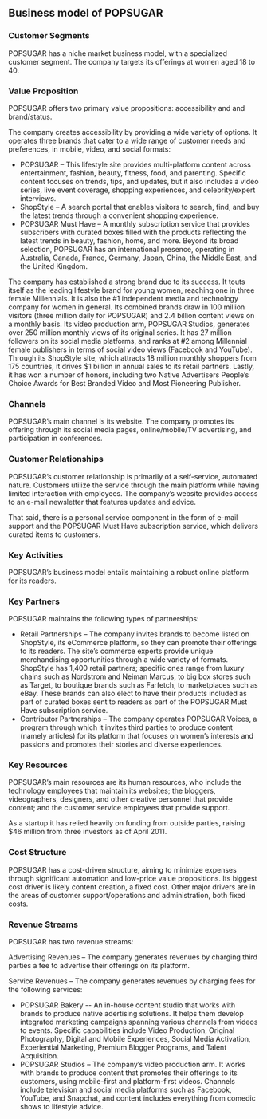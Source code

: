 Business model of POPSUGAR
--------------------------

 ### Customer Segments

 POPSUGAR has a niche market business model, with a specialized customer segment. The company targets its offerings at women aged 18 to 40.

 ### Value Proposition

 POPSUGAR offers two primary value propositions: accessibility and and brand/status.

 The company creates accessibility by providing a wide variety of options. It operates three brands that cater to a wide range of customer needs and preferences, in mobile, video, and social formats:

  * POPSUGAR – This lifestyle site provides multi-platform content across entertainment, fashion, beauty, fitness, food, and parenting. Specific content focuses on trends, tips, and updates, but it also includes a video series, live event coverage, shopping experiences, and celebrity/expert interviews.
 * ShopStyle – A search portal that enables visitors to search, find, and buy the latest trends through a convenient shopping experience.
 * POPSUGAR Must Have – A monthly subscription service that provides subscribers with curated boxes filled with the products reflecting the latest trends in beauty, fashion, home, and more.
  Beyond its broad selection, POPSUGAR has an international presence, operating in Australia, Canada, France, Germany, Japan, China, the Middle East, and the United Kingdom.

 The company has established a strong brand due to its success. It touts itself as the leading lifestyle brand for young women, reaching one in three female Millennials. It is also the #1 independent media and technology company for women in general. Its combined brands draw in 100 million visitors (three million daily for POPSUGAR) and 2.4 billion content views on a monthly basis. Its video production arm, POPSUGAR Studios, generates over 250 million monthly views of its original series. It has 27 million followers on its social media platforms, and ranks at #2 among Millennial female publishers in terms of social video views (Facebook and YouTube). Through its ShopStyle site, which attracts 18 million monthly shoppers from 175 countries, it drives $1 billion in annual sales to its retail partners. Lastly, it has won a number of honors, including two Native Advertisers People’s Choice Awards for Best Branded Video and Most Pioneering Publisher.

 ### Channels

 POPSUGAR’s main channel is its website. The company promotes its offering through its social media pages, online/mobile/TV advertising, and participation in conferences.

 ### Customer Relationships

 POPSUGAR’s customer relationship is primarily of a self-service, automated nature. Customers utilize the service through the main platform while having limited interaction with employees. The company’s website provides access to an e-mail newsletter that features updates and advice.

 That said, there is a personal service component in the form of e-mail support and the POPSUGAR Must Have subscription service, which delivers curated items to customers.

 ### Key Activities

 POPSUGAR’s business model entails maintaining a robust online platform for its readers.

 ### Key Partners

 POPSUGAR maintains the following types of partnerships:

  * Retail Partnerships – The company invites brands to become listed on ShopStyle, its eCommerce platform, so they can promote their offerings to its readers. The site’s commerce experts provide unique merchandising opportunities through a wide variety of formats. ShopStyle has 1,400 retail partners; specific ones range from luxury chains such as Nordstrom and Neiman Marcus, to big box stores such as Target, to boutique brands such as Farfetch, to marketplaces such as eBay. These brands can also elect to have their products included as part of curated boxes sent to readers as part of the POPSUGAR Must Have subscription service.
 * Contributor Partnerships – The company operates POPSUGAR Voices, a program through which it invites third parties to produce content (namely articles) for its platform that focuses on women’s interests and passions and promotes their stories and diverse experiences.
  ### Key Resources

 POPSUGAR’s main resources are its human resources, who include the technology employees that maintain its websites; the bloggers, videographers, designers, and other creative personnel that provide content; and the customer service employees that provide support.

 As a startup it has relied heavily on funding from outside parties, raising $46 million from three investors as of April 2011.

 ### Cost Structure

 POPSUGAR has a cost-driven structure, aiming to minimize expenses through significant automation and low-price value propositions. Its biggest cost driver is likely content creation, a fixed cost. Other major drivers are in the areas of customer support/operations and administration, both fixed costs.

 ### Revenue Streams

 POPSUGAR has two revenue streams:

 Advertising Revenues – The company generates revenues by charging third parties a fee to advertise their offerings on its platform.

 Service Revenues – The company generates revenues by charging fees for the following services:

  * POPSUGAR Bakery -- An in-house content studio that works with brands to produce native adertising solutions. It helps them develop integrated marketing campaigns spanning various channels from videos to events. Specific capabilities include Video Production, Original Photography, Digital and Mobile Experiences, Social Media Activation, Experiential Marketing, Premium Blogger Programs, and Talent Acquisition.
 * POPSUGAR Studios – The company’s video production arm. It works with brands to produce content that promotes their offerings to its customers, using mobile-first and platform-first videos. Channels include television and social media platforms such as Facebook, YouTube, and Snapchat, and content includes everything from comedic shows to lifestyle advice.